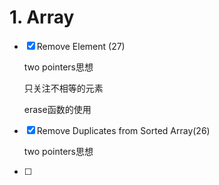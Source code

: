 # 1. Array

- [x] Remove Element (27)

    two pointers思想

    只关注不相等的元素

    erase函数的使用

- [x] Remove Duplicates from Sorted Array(26)

  two pointers思想

- [ ] 
